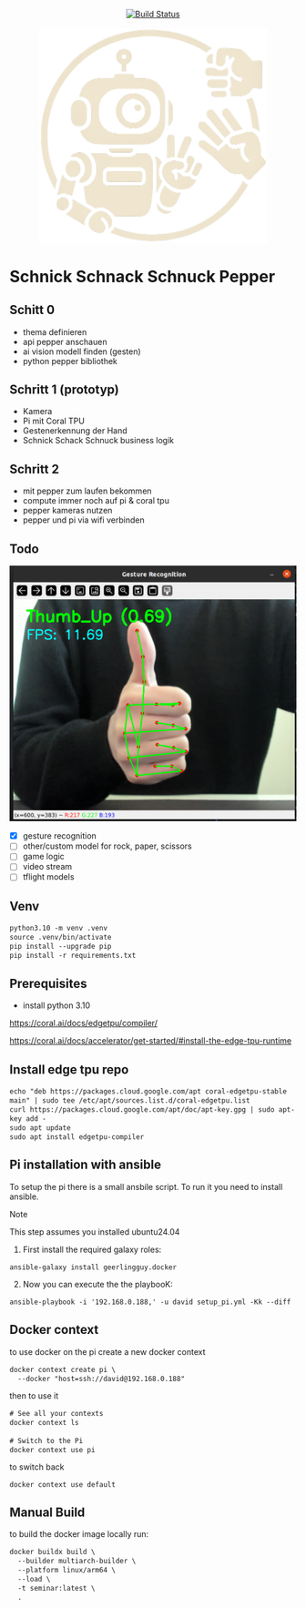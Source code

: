 <p align="center">
 <a href="https://github.com/dav354/seminar/actions">
    <img src="https://github.com/dav354/seminar/actions/workflows/docker_build.yml/badge.svg?branch=main"
         alt="Build Status" />
  </a>
  <br/>
  <br/>
  <img src="assets/logo_white.png"  
    alt="Logo"
    width="400" />
</p>

# Schnick Schnack Schnuck Pepper

## Schitt 0
- thema definieren
- api pepper anschauen
- ai vision modell finden (gesten)
- python pepper bibliothek

## Schritt 1 (prototyp)
- Kamera
- Pi mit Coral TPU
- Gestenerkennung der Hand
- Schnick Schack Schnuck business logik

## Schritt 2
- mit pepper zum laufen bekommen
- compute immer noch auf pi & coral tpu
- pepper kameras nutzen
- pepper und pi via wifi verbinden

## Todo

![image](assets/1.png)

- [x] gesture recognition
- [ ] other/custom model for rock, paper, scissors
- [ ] game logic
- [ ] video stream
- [ ] tflight models

## Venv

```shell
python3.10 -m venv .venv
source .venv/bin/activate
pip install --upgrade pip
pip install -r requirements.txt
```

## Prerequisites
- install python 3.10

https://coral.ai/docs/edgetpu/compiler/

https://coral.ai/docs/accelerator/get-started/#install-the-edge-tpu-runtime

## Install edge tpu repo

```shell
echo "deb https://packages.cloud.google.com/apt coral-edgetpu-stable main" | sudo tee /etc/apt/sources.list.d/coral-edgetpu.list
curl https://packages.cloud.google.com/apt/doc/apt-key.gpg | sudo apt-key add -
sudo apt update
sudo apt install edgetpu-compiler
```

## Pi installation with ansible

To setup the pi there is a small ansbile script. To run it you need to install ansible.

> [!NOTE]
> This step assumes you installed ubuntu24.04

1. First install the required galaxy roles:
  
  ```shell
  ansible-galaxy install geerlingguy.docker
  ```

2. Now you can execute the the playbooK:

  ```shell
  ansible-playbook -i '192.168.0.188,' -u david setup_pi.yml -Kk --diff
  ```

## Docker context

to use docker on the pi create a new docker context

```shell
docker context create pi \
  --docker "host=ssh://david@192.168.0.188"
```

then to use it

```shell
# See all your contexts
docker context ls

# Switch to the Pi
docker context use pi
```

to switch back

```shell
docker context use default
```

## Manual Build

to build the docker image locally run:

```shell
docker buildx build \
  --builder multiarch-builder \
  --platform linux/arm64 \
  --load \
  -t seminar:latest \
  .
```